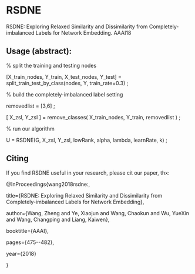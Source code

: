 # RSDNE
RSDNE: Exploring Relaxed Similarity and Dissimilarity from Completely-imbalanced Labels for Network Embedding. AAAI18

Usage (abstract):
---

% split the training and testing nodes

[X_train_nodes, Y_train, X_test_nodes, Y_test] = split_train_test_by_class(nodes, Y, train_rate=0.3) ;

% build the completely-imbalanced label setting

removedlist = [3,6] ;

[ X_zsl, Y_zsl ] = remove_classes( X_train_nodes, Y_train, removedlist ) ;

% run our algorithm

U = RSDNE(G, X_zsl, Y_zsl, lowRank, alpha, lambda, learnRate, k) ;


Citing
---
If you find RSDNE useful in your research, please cit our paper, thx:

@InProceedings{wang2018rsdne:,

  title={RSDNE: Exploring Relaxed Similarity and Dissimilarity from Completely-imbalanced Labels for Network Embedding},
  
  author={Wang, Zheng and Ye, Xiaojun and Wang, Chaokun and Wu, YueXin and Wang, Changping and Liang, Kaiwen},
  
  booktitle={AAAI},
  
  pages={475--482},
  
  year={2018}
  
}
